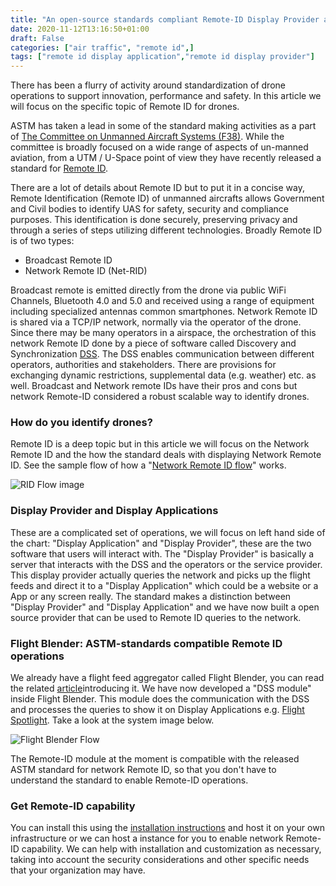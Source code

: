 ```yaml
---
title: "An open-source standards compliant Remote-ID Display Provider and Application"
date: 2020-11-12T13:16:50+01:00
draft: False
categories: ["air traffic", "remote id",]
tags: ["remote id display application","remote id display provider"]
---
```


There has been a flurry of activity around standardization of drone operations to support innovation, performance and safety. In this article we will focus on the specific topic of Remote ID for drones. 

<!--more-->

ASTM has taken a lead in some of the standard making activities as a part of [The Committee on Unmanned Aircraft Systems (F38)](https://www.astm.org/industry/unmanned-aircraft-overview.html). While the committee is broadly focused on a wide range of aspects of un-manned aviation, from a UTM / U-Space point of view they have recently released a standard for [Remote ID](https://www.astm.org/Standards/F3411.htm).

There are a lot of details about Remote ID but to put it in a concise way, Remote Identification (Remote ID) of unmanned aircrafts allows Government and Civil bodies to identify UAS for safety, security and compliance purposes. This identification is done securely, preserving privacy and through a series of steps utilizing different technologies. Broadly Remote ID is of two types:

- Broadcast Remote ID
- Network Remote ID (Net-RID)

Broadcast remote is emitted directly from the drone via public WiFi Channels, Bluetooth 4.0 and 5.0 and received using a range of equipment including specialized antennas common smartphones. Network Remote ID is shared via a TCP/IP network, normally via the operator of the drone. Since there may be many operators in a airspace, the orchestration of this network Remote ID done by a piece of software called Discovery and Synchronization [DSS](https://github.com/interuss/dss). The DSS enables communication between different operators, authorities and stakeholders. There are provisions for exchanging dynamic restrictions, supplemental data (e.g. weather) etc. as well. Broadcast and Network remote IDs have their pros and cons but network Remote-ID considered a robust scalable way to identify drones.

### How do you identify drones?

Remote ID is a deep topic but in this article we will focus on the Network Remote ID and the how the standard deals with displaying Network Remote ID. See the sample flow of how a "[Network Remote ID flow](https://github.com/interuss/dss/blob/master/assets/generated/rid_display.png)" works.

![RID Flow image](/images/rid_display.png)

### Display Provider and Display Applications

These are a complicated set of operations, we will focus on left hand side of the chart: "Display Application" and "Display Provider", these are the two software that users will interact with. The "Display Provider" is basically a server that interacts with the DSS and the operators or the service provider. This display provider actually queries the network and picks up the flight feeds and direct it to a "Display Application" which could be a website or a App or any screen really. The standard makes a distinction between "Display Provider" and "Display Application" and we have now built a open source provider that can be used to Remote ID queries to the network.

### Flight Blender: ASTM-standards compatible Remote ID operations

We already have a flight feed aggregator called Flight Blender, you can read the related [article](https://www.openskies.sh/articles/live-airtraffic-aggregation/)introducing it. We have now developed a "DSS module" inside Flight Blender. This module does the communication with the DSS and processes the queries to show it on Display Applications e.g. [Flight Spotlight](https://flightspotlight.com). Take a look at the system image below.

![Flight Blender Flow](/images/blender-public.png)

The Remote-ID module at the moment is compatible with the released ASTM standard for network Remote ID, so that you don't have to understand the standard to enable Remote-ID operations. 

### Get Remote-ID capability

You can install this using the [installation instructions](https://github.com/openskies-sh/flight-blender#installation) and host it on your own infrastructure or we can host a instance for you to enable network Remote-ID capability. We can help with installation and customization as necessary, taking into account the security considerations and other specific needs that your organization may have. 
